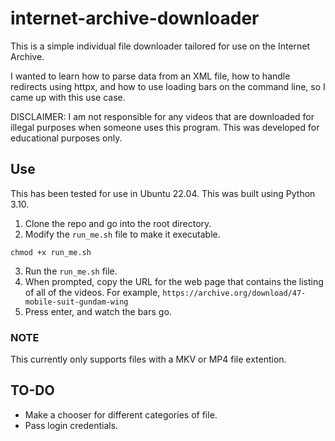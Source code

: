# internet-archive-downloader
This is a simple individual file downloader tailored for use on the Internet Archive. 

I wanted to learn how to parse data from an XML file, how to handle redirects using httpx, and how to use loading bars on the command line, so I came up with this use case. 

DISCLAIMER: I am not responsible for any videos that are downloaded for illegal purposes when someone uses this program. This was developed for educational purposes only.

## Use
This has been tested for use in Ubuntu 22.04. This was built using Python 3.10.

1. Clone the repo and go into the root directory.
2. Modify the `run_me.sh` file to make it executable.
```
chmod +x run_me.sh
```
3. Run the `run_me.sh` file.
4. When prompted, copy the URL for the web page that contains the listing of all of the videos. For example, `https://archive.org/download/47-mobile-suit-gundam-wing`
5. Press enter, and watch the bars go.

### NOTE

This currently only supports files with a MKV or MP4 file extention. 

## TO-DO
- Make a chooser for different categories of file.
- Pass login credentials.